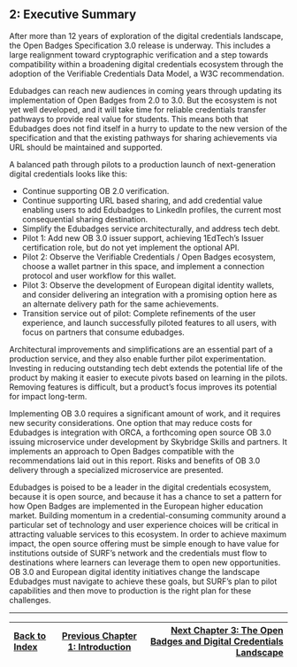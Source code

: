 ## 2: Executive Summary

After more than 12 years of exploration of the digital credentials landscape, the Open Badges Specification 3.0 release is underway. This includes a large realignment toward cryptographic verification and a step towards compatibility within a broadening digital credentials ecosystem through the adoption of the Verifiable Credentials Data Model, a W3C recommendation.

Edubadges can reach new audiences in coming years through updating its implementation of Open Badges from 2.0 to 3.0. But the ecosystem is not yet well developed, and it will take time for reliable credentials transfer pathways to provide real value for students. This means both that Edubadges does not find itself in a hurry to update to the new version of the specification and that the existing pathways for sharing achievements via URL should be maintained and supported.

A balanced path through pilots to a production launch of next-generation digital credentials looks like this:

*   Continue supporting OB 2.0 verification.
*   Continue supporting URL based sharing, and add credential value enabling users to add Edubadges to LinkedIn profiles, the current most consequential sharing destination.
*   Simplify the Edubadges service architecturally, and address tech debt.
*   Pilot 1: Add new OB 3.0 issuer support, achieving 1EdTech’s Issuer certification role, but do not yet implement the optional API.
*   Pilot 2: Observe the Verifiable Credentials / Open Badges ecosystem, choose a wallet partner in this space, and implement a connection protocol and user workflow for this wallet.
*   Pilot 3: Observe the development of European digital identity wallets, and consider delivering an integration with a promising option here as an alternate delivery path for the same achievements.
*   Transition service out of pilot: Complete refinements of the user experience, and launch successfully piloted features to all users, with focus on partners that consume edubadges.

Architectural improvements and simplifications are an essential part of a production service, and they also enable further pilot experimentation. Investing in reducing outstanding tech debt extends the potential life of the product by making it easier to execute pivots based on learning in the pilots. Removing features is difficult, but a product’s focus improves its potential for impact long-term.

Implementing OB 3.0 requires a significant amount of work, and it requires new security considerations. One option that may reduce costs for Edubadges is integration with ORCA, a forthcoming open source OB 3.0 issuing microservice under development by Skybridge Skills and partners. It implements an approach to Open Badges compatible with the recommendations laid out in this report. Risks and benefits of OB 3.0 delivery through a specialized microservice are presented.

Edubadges is poised to be a leader in the digital credentials ecosystem, because it is open source, and because it has a chance to set a pattern for how Open Badges are implemented in the European higher education market. Building momentum in a credential-consuming community around a particular set of technology and user experience choices will be critical in attracting valuable services to this ecosystem. In order to achieve maximum impact, the open source offering must be simple enough to have value for institutions outside of SURF’s network and the credentials must flow to destinations where learners can leverage them to open new opportunities. OB 3.0 and European digital identity initiatives change the landscape Edubadges must navigate to achieve these goals, but SURF’s plan to pilot capabilities and then move to production is the right plan for these challenges.

---

| [Back to Index](ob3-edubadges/README.md)   | [Previous Chapter 1: Introduction](ob3-edubadges/10-introduction.md)     | [Next Chapter 3: The Open Badges and Digital Credentials Landscape](ob3-edubadges/30-the-open-badges-and-digital-credentials-landscape.md) |
| :--- | :---: | ---: |
